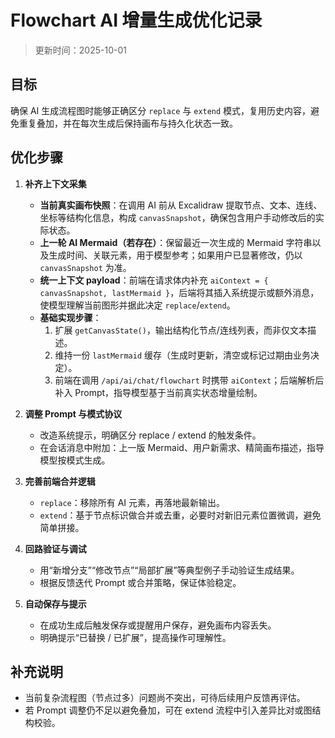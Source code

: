 # Flowchart AI 增量生成优化记录

> 更新时间：2025-10-01

## 目标

确保 AI 生成流程图时能够正确区分 `replace` 与 `extend` 模式，复用历史内容，避免重复叠加，并在每次生成后保持画布与持久化状态一致。

## 优化步骤

1. **补齐上下文采集**  
   - **当前真实画布快照**：在调用 AI 前从 Excalidraw 提取节点、文本、连线、坐标等结构化信息，构成 `canvasSnapshot`，确保包含用户手动修改后的实际状态。  
   - **上一轮 AI Mermaid（若存在）**：保留最近一次生成的 Mermaid 字符串以及生成时间、关联元素，用于模型参考；如果用户已显著修改，仍以 `canvasSnapshot` 为准。  
   - **统一上下文 payload**：前端在请求体内补充 `aiContext = { canvasSnapshot, lastMermaid }`，后端将其插入系统提示或额外消息，使模型理解当前图形并据此决定 `replace`/`extend`。  
   - **基础实现步骤**：
     1. 扩展 `getCanvasState()`，输出结构化节点/连线列表，而非仅文本描述。
     2. 维持一份 `lastMermaid` 缓存（生成时更新，清空或标记过期由业务决定）。
     3. 前端在调用 `/api/ai/chat/flowchart` 时携带 `aiContext`；后端解析后补入 Prompt，指导模型基于当前真实状态增量绘制。

2. **调整 Prompt 与模式协议**  
   - 改造系统提示，明确区分 replace / extend 的触发条件。  
   - 在会话消息中附加：上一版 Mermaid、用户新需求、精简画布描述，指导模型按模式生成。

3. **完善前端合并逻辑**  
   - `replace`：移除所有 AI 元素，再落地最新输出。  
   - `extend`：基于节点标识做合并或去重，必要时对新旧元素位置微调，避免简单拼接。

4. **回路验证与调试**  
   - 用“新增分支”“修改节点”“局部扩展”等典型例子手动验证生成结果。  
   - 根据反馈迭代 Prompt 或合并策略，保证体验稳定。

5. **自动保存与提示**  
   - 在成功生成后触发保存或提醒用户保存，避免画布内容丢失。  
   - 明确提示“已替换 / 已扩展”，提高操作可理解性。

## 补充说明

- 当前复杂流程图（节点过多）问题尚不突出，可待后续用户反馈再评估。  
- 若 Prompt 调整仍不足以避免叠加，可在 extend 流程中引入差异比对或图结构校验。
